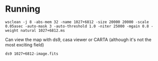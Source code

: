 # Running

```
wsclean -j 8 -abs-mem 32 -name 1027+6812 -size 20000 20000 -scale 0.05asec -auto-mask 3 -auto-threshold 1.0 -niter 25000 -mgain 0.8 -weight natural 1027+6812.ms
```

Can view the map with ds9, casa viewer or CARTA (although it's not the most exciting field)
```
ds9 1027+6812-image.fits
```

